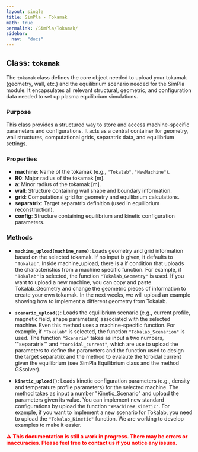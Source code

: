 ```yaml
---
layout: single
title: SimPla - Tokamak
math: true
permalink: /SimPla/Tokamak/
sidebar: 
  nav:  "docs"
---
```


<script type="text/javascript" async
  src="https://cdn.jsdelivr.net/npm/mathjax@3/es5/tex-mml-chtml.js">
</script>

## Class: `tokamak`

The `tokamak` class defines the core object needed to upload your tokamak (geometry, wall, etc.) and the equilibrium scenario needed for the SimPla module. It encapsulates all relevant structural, geometric, and configuration data needed to set up plasma equilibrium simulations.

### Purpose

This class provides a structured way to store and access machine-specific parameters and configurations. It acts as a central container for geometry, wall structures, computational grids, separatrix data, and equilibrium settings.

### Properties

- **machine**: Name of the tokamak (e.g., `"Tokalab"`, `"NewMachine"`).
- **R0**: Major radius of the tokamak [m].
- **a**: Minor radius of the tokamak [m].
- **wall**: Structure containing wall shape and boundary information.
- **grid**: Computational grid for geometry and equilibrium calculations.
- **separatrix**: Target separatrix definition (used in equilibrium reconstruction).
- **config**: Structure containing equilibrium and kinetic configuration parameters.

### Methods

- **`machine_upload(machine_name)`**: Loads geometry and grid information based on the selected tokamak. If no input is given, it defaults to `"Tokalab"`. Inside machine_upload, there is a if condition that uploads the characteristics from a machine specific function. For example, if `"Tokalab"` is selected, the function `"Tokalab_Geometry"` is used. If you want to upload a new machine, you can copy and paste Tokalab_Geometry and change the geometric pieces of information to create your own tokamak. In the next weeks, we will upload an example showing how to implement a different geometry from Tokalab.
  
- **`scenario_upload()`**: Loads the equilibrium scenario (e.g., current profile, magnetic field, shape parameters) associated with the selected machine. Even this method uses a machine-specific function. For example, if `"Tokalab"` is selected, the function `"Tokalab_Scenarion"` is used. The function `"Scenario"` takes as input a two numbers, '"separatrix"' and `"toroidal_current"`, which are use to upload the parameters to define the parameters and the function used to design the target separatrix and the method to evalaute the toroidal current given the equilibrium (see SimPla Equilibrium class and the method GSsolver). 

- **`kinetic_upload()`**: Loads kinetic configuration parameters (e.g., density and temperature profile parameters) for the selected machine. The method takes as input a number "Kinetic_Scenario" and upload the parameters given its value. You can implement new standard configurations by upload the function `"#Machine#_Kinetic"`. For example, if you want to implement a new scenario for Tokalab, you need to upload the `"Tokalab_Kinetic"` function. We are working to develop examples to make it easier.   

<p style="color:red;"><strong>⚠️ This documentation is still a work in progress. There may be errors or inaccuracies. Please feel free to contact us if you notice any issues.</strong></p>
